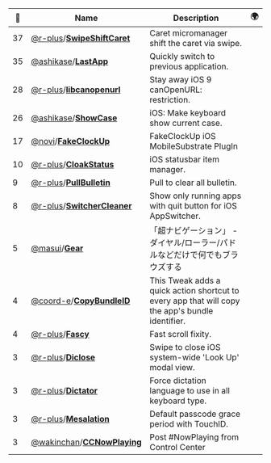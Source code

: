 |:star2: | Name | Description | 🌍|
|---|---|---|---|
|37|[@r-plus](https://github.com/r-plus)/[**SwipeShiftCaret**](https://github.com/r-plus/SwipeShiftCaret)|Caret micromanager shift the caret via swipe.||
|35|[@ashikase](https://github.com/ashikase)/[**LastApp**](https://github.com/ashikase/LastApp)|Quickly switch to previous application.||
|28|[@r-plus](https://github.com/r-plus)/[**libcanopenurl**](https://github.com/r-plus/libcanopenurl)|Stay away iOS 9 canOpenURL: restriction.||
|26|[@ashikase](https://github.com/ashikase)/[**ShowCase**](https://github.com/ashikase/ShowCase)|iOS: Make keyboard show current case.||
|17|[@novi](https://github.com/novi)/[**FakeClockUp**](https://github.com/novi/FakeClockUp)|FakeClockUp iOS MobileSubstrate PlugIn||
|10|[@r-plus](https://github.com/r-plus)/[**CloakStatus**](https://github.com/r-plus/CloakStatus)|iOS statusbar item manager.||
|9|[@r-plus](https://github.com/r-plus)/[**PullBulletin**](https://github.com/r-plus/PullBulletin)|Pull to clear all bulletin.||
|8|[@r-plus](https://github.com/r-plus)/[**SwitcherCleaner**](https://github.com/r-plus/SwitcherCleaner)|Show only running apps with quit button for iOS AppSwitcher.||
|5|[@masui](https://github.com/masui)/[**Gear**](https://github.com/masui/Gear)|「超ナビゲーション」 - ダイヤル/ローラー/パドルなどだけで何でもブラウズする||
|4|[@coord-e](https://github.com/coord-e)/[**CopyBundleID**](https://github.com/coord-e/CopyBundleID)|This Tweak adds a quick action shortcut to every app that will copy the app's bundle identifier.||
|4|[@r-plus](https://github.com/r-plus)/[**Fascy**](https://github.com/r-plus/Fascy)|Fast scroll fixity.||
|3|[@r-plus](https://github.com/r-plus)/[**Diclose**](https://github.com/r-plus/Diclose)|Swipe to close iOS system-wide 'Look Up' modal view.||
|3|[@r-plus](https://github.com/r-plus)/[**Dictator**](https://github.com/r-plus/Dictator)|Force dictation language to use in all keyboard type.||
|3|[@r-plus](https://github.com/r-plus)/[**Mesalation**](https://github.com/r-plus/Mesalation)|Default passcode grace period with TouchID.||
|3|[@wakinchan](https://github.com/wakinchan)/[**CCNowPlaying**](https://github.com/wakinchan/CCNowPlaying)|Post #NowPlaying from Control Center||

